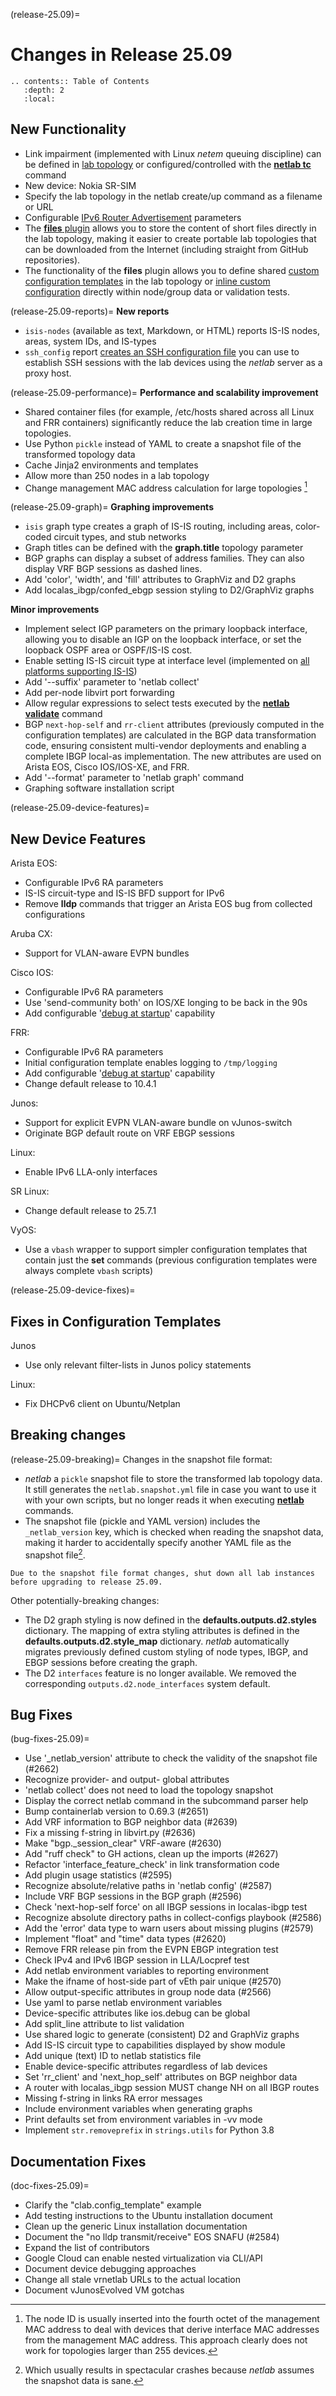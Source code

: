 (release-25.09)=
# Changes in Release 25.09

```eval_rst
.. contents:: Table of Contents
   :depth: 2
   :local:
```

## New Functionality

* Link impairment (implemented with Linux *netem* queuing discipline) can be defined in [lab topology](links-netem) or configured/controlled with the **[netlab tc](netlab-tc)** command
* New device: Nokia SR-SIM
* Specify the lab topology in the netlab create/up command as a filename or URL
* Configurable [IPv6 Router Advertisement](links-ra) parameters
* The [**files** plugin](plugin-files) allows you to store the content of short files directly in the lab topology, making it easier to create portable lab topologies that can be downloaded from the Internet (including straight from GitHub repositories).
* The functionality of the **files** plugin allows you to define shared [custom configuration templates](plugin-files-configlets) in the lab topology or [inline custom configuration](plugin-files-node-config) directly within node/group data or validation tests.

(release-25.09-reports)=
**New reports**

* `isis-nodes` (available as text, Markdown, or HTML) reports IS-IS nodes, areas, system IDs, and IS-types
* `ssh_config` report [creates an SSH configuration file](external-ssh-forwarding) you can use to establish SSH sessions with the lab devices using the _netlab_ server as a proxy host.

(release-25.09-performance)=
**Performance and scalability improvement**

* Shared container files (for example, /etc/hosts shared across all Linux and FRR containers) significantly reduce the lab creation time in large topologies.
* Use Python `pickle` instead of YAML to create a snapshot file of the transformed topology data 
* Cache Jinja2 environments and templates
* Allow more than 250 nodes in a lab topology
* Change management MAC address calculation for large topologies [^MMA]

[^MMA]: The node ID is usually inserted into the fourth octet of the management MAC address to deal with devices that derive interface MAC addresses from the management MAC address. This approach clearly does not work for topologies larger than 255 devices.

(release-25.09-graph)=
**Graphing improvements**

* `isis` graph type creates a graph of IS-IS routing, including areas, color-coded circuit types, and stub networks
* Graph titles can be defined with the **graph.title** topology parameter
* BGP graphs can display a subset of address families. They can also display VRF BGP sessions as dashed lines.
* Add 'color', 'width', and 'fill' attributes to GraphViz and D2 graphs
* Add localas_ibgp/confed_ebgp session styling to D2/GraphViz graphs

**Minor improvements**

* Implement select IGP parameters on the primary loopback interface, allowing you to disable an IGP on the loopback interface, or set the loopback OSPF area or OSPF/IS-IS cost.
* Enable setting IS-IS circuit type at interface level (implemented on [all platforms supporting IS-IS](isis-platform))
* Add '--suffix' parameter to 'netlab collect'
* Add per-node libvirt port forwarding
* Allow regular expressions to select tests executed by the **[netlab validate](netlab-validate)** command
* BGP `next-hop-self` and `rr-client` attributes (previously computed in the configuration templates) are calculated in the BGP data transformation code, ensuring consistent multi-vendor deployments and enabling a complete IBGP local-as implementation. The new attributes are used on Arista EOS, Cisco IOS/IOS-XE, and FRR.
* Add '--format' parameter to 'netlab graph' command
* Graphing software installation script

(release-25.09-device-features)=
## New Device Features

Arista EOS:
* Configurable IPv6 RA parameters
* IS-IS circuit-type and IS-IS BFD support for IPv6
* Remove **lldp** commands that trigger an Arista EOS bug from collected configurations

Aruba CX:
* Support for VLAN-aware EVPN bundles

Cisco IOS:
* Configurable IPv6 RA parameters
* Use 'send-community both' on IOS/XE longing to be back in the 90s
* Add configurable '[debug at startup](node-debug-attribute)' capability

FRR:
* Configurable IPv6 RA parameters
* Initial configuration template enables logging to `/tmp/logging`
* Add configurable '[debug at startup](node-debug-attribute)' capability
* Change default release to 10.4.1

Junos:
* Support for explicit EVPN VLAN-aware bundle on vJunos-switch
* Originate BGP default route on VRF EBGP sessions

Linux:
* Enable IPv6 LLA-only interfaces

SR Linux:
* Change default release to 25.7.1

VyOS:
* Use a `vbash` wrapper to support simpler configuration templates that contain just the **set** commands (previous configuration templates were always complete `vbash` scripts)

(release-25.09-device-fixes)=
## Fixes in Configuration Templates

Junos
* Use only relevant filter-lists in Junos policy statements

Linux:
* Fix DHCPv6 client on Ubuntu/Netplan

## Breaking changes

(release-25.09-breaking)=
Changes in the snapshot file format:

* _netlab_ a `pickle` snapshot file to store the transformed lab topology data. It still generates the `netlab.snapshot.yml` file in case you want to use it with your own scripts, but no longer reads it when executing **[netlab](netlab-cli)** commands.
* The snapshot file (pickle and YAML version) includes the `_netlab_version` key, which is checked when reading the snapshot data, making it harder to accidentally specify another YAML file as the snapshot file[^QIC].

[^QIC]: Which usually results in spectacular crashes because _netlab_ assumes the snapshot data is sane.

```{warning}
Due to the snapshot file format changes, shut down all lab instances before upgrading to release 25.09.
```

Other potentially-breaking changes:

* The D2 graph styling is now defined in the **defaults.outputs.d2.styles** dictionary. The mapping of extra styling attributes is defined in the **defaults.outputs.d2.style_map** dictionary. _netlab_ automatically migrates previously defined custom styling of node types, IBGP, and EBGP sessions before creating the graph.
* The D2 `interfaces` feature is no longer available. We removed the corresponding `outputs.d2.node_interfaces` system default.

## Bug Fixes

(bug-fixes-25.09)=
* Use '_netlab_version' attribute to check the validity of the snapshot file (#2662)
* Recognize provider- and output- global attributes
* 'netlab collect' does not need to load the topology snapshot
* Display the correct netlab command in the subcommand parser help
* Bump containerlab version to 0.69.3 (#2651)
* Add VRF information to BGP neighbor data (#2639)
* Fix a missing f-string in libvirt.py (#2636)
* Make "bgp._session_clear" VRF-aware (#2630)
* Add "ruff check" to GH actions, clean up the imports (#2627)
* Refactor 'interface_feature_check' in link transformation code
* Add plugin usage statistics (#2595)
* Recognize absolute/relative paths in 'netlab config' (#2587)
* Include VRF BGP sessions in the BGP graph (#2596)
* Check 'next-hop-self force' on all IBGP sessions in localas-ibgp test
* Recognize absolute directory paths in collect-configs playbook (#2586)
* Add the 'error' data type to warn users about missing plugins (#2579)
* Implement "float" and "time" data types (#2620)
* Remove FRR release pin from the EVPN EBGP integration test
* Check IPv4 and IPv6 IBGP session in LLA/Locpref test
* Add netlab environment variables to reporting environment
* Make the ifname of host-side part of vEth pair unique (#2570)
* Allow output-specific attributes in group node data (#2566)
* Use yaml to parse netlab environment variables
* Device-specific attributes like ios.debug can be global
* Add split_line attribute to list validation
* Use shared logic to generate (consistent) D2 and GraphViz graphs
* Add IS-IS circuit type to capabilities displayed by show module
* Add unique (text) ID to netlab statistics file
* Enable device-specific attributes regardless of lab devices
* Set 'rr_client' and 'next_hop_self' attributes on BGP neighbor data
* A router with localas_ibgp session MUST change NH on all IBGP routes
* Missing f-string in links RA error messages
* Include environment variables when generating graphs
* Print defaults set from environment variables in -vv mode
* Implement `str.removeprefix` in `strings.utils` for Python 3.8

## Documentation Fixes

(doc-fixes-25.09)=
* Clarify the "clab.config_template" example
* Add testing instructions to the Ubuntu installation document
* Clean up the generic Linux installation documentation
* Document the "no lldp transmit/receive" EOS SNAFU (#2584)
* Expand the list of contributors
* Google Cloud can enable nested virtualization via CLI/API
* Document device debugging approaches
* Change all stale vrnetlab URLs to the actual location
* Document vJunosEvolved VM gotchas
